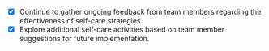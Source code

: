 - [x] Continue to gather ongoing feedback from team members regarding the effectiveness of self-care strategies.
- [x] Explore additional self-care activities based on team member suggestions for future implementation.